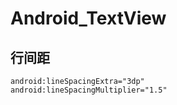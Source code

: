 # Android_TextView

## 行间距

 	android:lineSpacingExtra="3dp"
    android:lineSpacingMultiplier="1.5"
 
